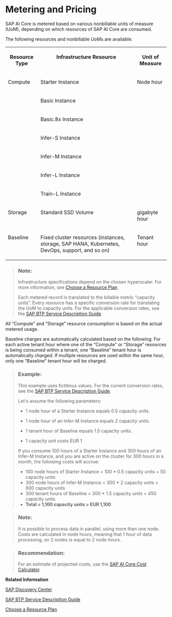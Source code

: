 <!-- loiob5c721567f4540a3a1f34376a449cce5 -->

# Metering and Pricing

SAP AI Core is metered based on various nonbillable units of measure \(UoM\), depending on which resources of SAP AI Core are consumed.

The following resources and nonbillable UoMs are available:


<table>
<tr>
<th valign="top">

Resource Type



</th>
<th valign="top">

Infrastructure Resource



</th>
<th valign="top">

Unit of Measure



</th>
</tr>
<tr>
<td valign="top" rowspan="7">

Compute



</td>
<td valign="top">

Starter Instance



</td>
<td valign="top" rowspan="7">

Node hour



</td>
</tr>
<tr>
<td valign="top">

Basic Instance



</td>
</tr>
<tr>
<td valign="top">

Basic.8x Instance



</td>
</tr>
<tr>
<td valign="top">

Infer-S Instance



</td>
</tr>
<tr>
<td valign="top">

Infer-M Instance



</td>
</tr>
<tr>
<td valign="top">

Infer-L Instance



</td>
</tr>
<tr>
<td valign="top">

Train-L Instance



</td>
</tr>
<tr>
<td valign="top">

Storage



</td>
<td valign="top">

Standard SSD Volume



</td>
<td valign="top">

gigabyte hour



</td>
</tr>
<tr>
<td valign="top">

Baseline



</td>
<td valign="top">

Fixed cluster resources \(instances, storage, SAP HANA, Kubernetes, DevOps, support, and so on\)



</td>
<td valign="top">

Tenant hour



</td>
</tr>
</table>

> ### Note:  
> Infrastructure specifications depend on the chosen hyperscaler. For more information, see [Choose a Resource Plan](choose-a-resource-plan-57f4f19.md).
> 
> Each metered record is translated to the billable metric “capacity units”. Every resource has a specific conversion rate for translating the UoM to capacity units. For the applicable conversion rates, see the [SAP BTP Service Description Guide](https://www.sap.com/about/agreements/policies/cloud-platform.html).

All “Compute” and “Storage” resource consumption is based on the actual metered usage.

Baseline charges are automatically calculated based on the following: For each active tenant hour where one of the “Compute” or “Storage” resources is being consumed within a tenant, one “Baseline” tenant hour is automatically charged. If multiple resources are used within the same hour, only one “Baseline” tenant hour will be charged.

> ### Example:  
> This example uses fictitious values. For the current conversion rates, see the [SAP BTP Service Description Guide](https://www.sap.com/about/agreements/policies/cloud-platform.html).
> 
> Let's assume the following parameters:
> 
> -   1 node hour of a Starter Instance equals 0.5 capacity units.
> 
> -   1 node hour of an Infer-M Instance equals 2 capacity units.
> 
> -   1 tenant hour of Baseline equals 1.5 capacity units.
> 
> -   1 capacity unit costs EUR 1
> 
> 
> If you consume 100 hours of a Starter Instance and 300 hours of an Infer-M Instance, and you are active on the cluster for 300 hours in a month, the following costs will accrue:
> 
> -   100 node hours of Starter Instance = 100 \* 0.5 capacity units = 50 capacity units
> -   300 node hours of Infer-M Instance = 300 \* 2 capacity units = 600 capacity units
> -   300 tenant hours of Baseline = 300 \* 1.5 capacity units = 450 capacity units
> -   **Total = 1,100 capacity units = EUR 1,100**

> ### Note:  
> It is possible to process data in parallel, using more than one node. Costs are calculated in node hours, meaning that 1 hour of data processing, on 2 nodes is equal to 2 node hours.

> ### Recommendation:  
> For an estimate of projected costs, use the [SAP AI Core Cost Calculator](https://ai-core-calculator.cfapps.eu10.hana.ondemand.com/uimodule/index.html).

**Related Information**  


[SAP Discovery Center](https://discovery-center.cloud.sap/serviceCatalog/sap-ai-core?service_plan=standard&region=europe(frankfurt)&tab=service_plan)

[SAP BTP Service Description Guide](https://www.sap.com/about/agreements/policies/cloud-platform.html)

[Choose a Resource Plan](choose-a-resource-plan-57f4f19.md "You can configure SAP AI Core to use different infrastructure resources for different tasks, based on task demand. SAP AI Core provides several preconfigured infrastructure bundles called “resource plans” for this purpose.")


